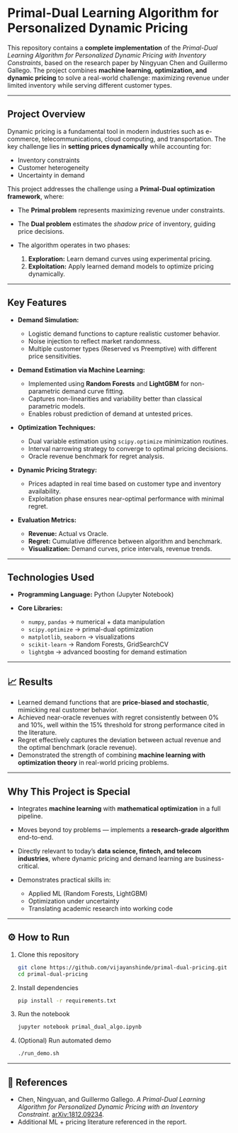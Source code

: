# Primal-Dual Learning Algorithm for Personalized Dynamic Pricing

This repository contains a **complete implementation** of the *Primal-Dual Learning Algorithm for Personalized Dynamic Pricing with Inventory Constraints*, based on the research paper by Ningyuan Chen and Guillermo Gallego. The project combines **machine learning, optimization, and dynamic pricing** to solve a real-world challenge: maximizing revenue under limited inventory while serving different customer types.

---

##  Project Overview

Dynamic pricing is a fundamental tool in modern industries such as e-commerce, telecommunications, cloud computing, and transportation. The key challenge lies in **setting prices dynamically** while accounting for:

* Inventory constraints
* Customer heterogeneity
* Uncertainty in demand

This project addresses the challenge using a **Primal-Dual optimization framework**, where:

* The **Primal problem** represents maximizing revenue under constraints.
* The **Dual problem** estimates the *shadow price* of inventory, guiding price decisions.
* The algorithm operates in two phases:

  1. **Exploration:** Learn demand curves using experimental pricing.
  2. **Exploitation:** Apply learned demand models to optimize pricing dynamically.

---

##  Key Features

* **Demand Simulation:**

  * Logistic demand functions to capture realistic customer behavior.
  * Noise injection to reflect market randomness.
  * Multiple customer types (Reserved vs Preemptive) with different price sensitivities.

* **Demand Estimation via Machine Learning:**

  * Implemented using **Random Forests** and **LightGBM** for non-parametric demand curve fitting.
  * Captures non-linearities and variability better than classical parametric models.
  * Enables robust prediction of demand at untested prices.

* **Optimization Techniques:**

  * Dual variable estimation using `scipy.optimize` minimization routines.
  * Interval narrowing strategy to converge to optimal pricing decisions.
  * Oracle revenue benchmark for regret analysis.

* **Dynamic Pricing Strategy:**

  * Prices adapted in real time based on customer type and inventory availability.
  * Exploitation phase ensures near-optimal performance with minimal regret.

* **Evaluation Metrics:**

  * **Revenue:** Actual vs Oracle.
  * **Regret:** Cumulative difference between algorithm and benchmark.
  * **Visualization:** Demand curves, price intervals, revenue trends.

---

##  Technologies Used

* **Programming Language:** Python (Jupyter Notebook)
* **Core Libraries:**

  * `numpy`, `pandas` → numerical + data manipulation
  * `scipy.optimize` → primal-dual optimization
  * `matplotlib`, `seaborn` → visualizations
  * `scikit-learn` → Random Forests, GridSearchCV
  * `lightgbm` → advanced boosting for demand estimation

---

## 📈 Results

* Learned demand functions that are **price-biased and stochastic**, mimicking real customer behavior.
* Achieved near-oracle revenues with regret consistently between 0% and 10%, well within the 15% threshold for strong performance cited in the literature.
* Regret effectively captures the deviation between actual revenue and the optimal benchmark (oracle revenue).
* Demonstrated the strength of combining **machine learning with optimization theory** in real-world pricing problems.



---

##  Why This Project is Special

* Integrates **machine learning** with **mathematical optimization** in a full pipeline.
* Moves beyond toy problems — implements a **research-grade algorithm** end-to-end.
* Directly relevant to today’s **data science, fintech, and telecom industries**, where dynamic pricing and demand learning are business-critical.
* Demonstrates practical skills in:

  * Applied ML (Random Forests, LightGBM)
  * Optimization under uncertainty
  * Translating academic research into working code

---

## ⚙️ How to Run

1. Clone this repository

   ```bash
   git clone https://github.com/vijayanshinde/primal-dual-pricing.git
   cd primal-dual-pricing
   ```
2. Install dependencies

   ```bash
   pip install -r requirements.txt
   ```
3. Run the notebook

   ```bash
   jupyter notebook primal_dual_algo.ipynb
   ```
4. (Optional) Run automated demo

   ```bash
   ./run_demo.sh
   ```

---

## 📄 References

* Chen, Ningyuan, and Guillermo Gallego. *A Primal-Dual Learning Algorithm for Personalized Dynamic Pricing with an Inventory Constraint*. [arXiv:1812.09234](https://arxiv.org/pdf/1812.09234).
* Additional ML + pricing literature referenced in the report.



